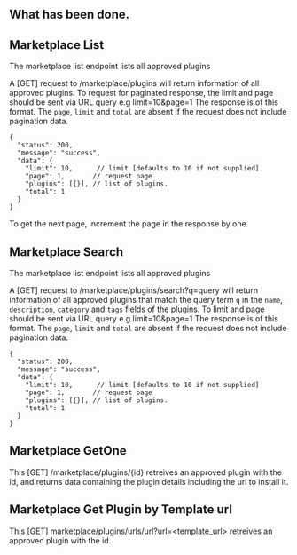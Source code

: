 ## What has been done.

## Marketplace List
The marketplace list endpoint lists all approved plugins

A [GET] request to /marketplace/plugins will return information of all approved plugins. To request for paginated response, the limit and page should be sent via URL query e.g limit=10&page=1
The response is of this format. The `page`, `limit` and `total` are absent if the request does not include pagination data.
```jsonc
{
  "status": 200,
  "message": "success",
  "data": {
    "limit": 10,      // limit [defaults to 10 if not supplied]
    "page": 1,       // request page
    "plugins": [{}], // list of plugins.
    "total": 1
  }
}
```
To get the next page, increment the page in the response by one.


## Marketplace Search
The marketplace list endpoint lists all approved plugins

A [GET] request to /marketplace/plugins/search?q=query will return information of all approved plugins that match the query term `q` in the `name`, `description`, `category` and `tags` fields of the plugins.
To limit and page should be sent via URL query e.g limit=10&page=1
The response is of this format. The `page`, `limit` and `total` are absent if the request does not include pagination data.
```jsonc
{
  "status": 200,
  "message": "success",
  "data": {
    "limit": 10,      // limit [defaults to 10 if not supplied]
    "page": 1,       // request page
    "plugins": [{}], // list of plugins.
    "total": 1
  }
}
```


## Marketplace GetOne
This [GET] /marketplace/plugins/{id} retreives an approved plugin with the id, and returns data containing the plugin details including the url to install it.

## Marketplace Get Plugin by Template url
This [GET] marketplace/plugins/urls/url?url=<template_url> retreives an approved plugin with the id.
